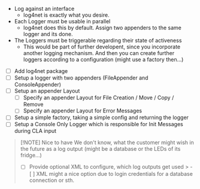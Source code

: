 -  Log against an interface
	-  log4net is exactly what you desire.
-  Each Logger must be usable in parallel
	-  log4net does this by default. Assign two appenders to the same logger and its done.
- The Loggers must be triggerable regarding their state of activeness
	- This would be part of further developent, since you incorporate another logging mechanism. And then you can create further loggers according to a configuration (might use a factory then...)

- [ ] Add log4net package
- [ ] Setup a logger with two appenders (FileAppender and ConsoleAppender)
- [ ] Setup an appender Layout
	- [ ] Specify an appender Layout for File Creation / Move / Copy / Remove
	- [ ] Specify an appender Layout for Error Messages
- [ ] Setup a simple factory, taking a simple config and  returning  the logger
- [ ] Setup a Console Only Logger which is responsible for Init Messages during CLA input

> [!NOTE] Nice to have 
> We don't know, what the customer might wish in the future as a log output 
>(might be a database or the LEDs of its fridge...)
> - [ ] Provide optional XML to configure, which log outputs get used 
	>	- [ ] XML might a nice option due to login credentials for a database connection or sth.